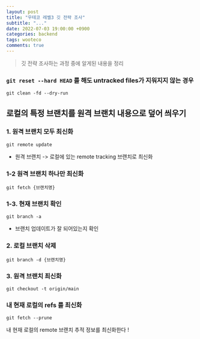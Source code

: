 ```yaml
---
layout: post
title: "우테코 레벨3 깃 전략 조사"
subtitle: "..."
date: 2022-07-03 19:00:00 +0900
categories: backend
tags: wooteco
comments: true
---
```


> 깃 전략 조사하는 과정 중에 알게된 내용을 정리

### `git reset --hard HEAD` 를 해도 untracked files가 지워지지 않는 경우

`git clean -fd --dry-run`

## 로컬의 특정 브랜치를 원격 브랜치 내용으로 덮어 씌우기

### 1. 원격 브랜치 모두 최신화

`git remote update`

- 원격 브랜치 -> 로컬에 있는 remote tracking 브랜치로 최신화

### 1-2 원격 브랜치 하나만 최신화

`git fetch {브랜치명}`

### 1-3. 현재 브랜치 확인

`git branch -a`

- 브랜치 업데이트가 잘 되어있는지 확인

### 2. 로컬 브랜치 삭제

`git branch -d {브랜치명}`

### 3. 원격 브랜치 최신화

`git checkout -t origin/main`

### 내 현재 로컬의 refs 를 최신화

`git fetch --prune`

내 현재 로컬의 remote 브랜치 추적 정보를 최신화한다 !
